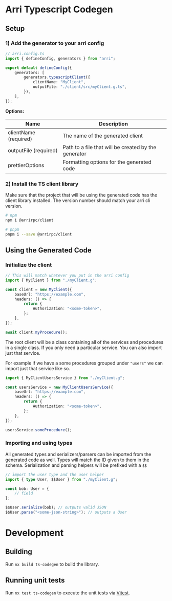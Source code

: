 # Arri Typescript Codegen

## Setup

### 1) Add the generator to your arri config

```ts
// arri.config.ts
import { defineConfig, generators } from "arri";

export default defineConfig({
    generators: [
        generators.typescriptClient({
            clientName: "MyClient",
            outputFile: "./client/src/myClient.g.ts",
        }),
    ],
});
```

**Options:**

| Name                  | Description                                          |
| --------------------- | ---------------------------------------------------- |
| clientName (required) | The name of the generated client                     |
| outputFile (required) | Path to a file that will be created by the generator |
| prettierOptions       | Formatting options for the generated code            |

### 2) Install the TS client library

Make sure that the project that will be using the generated code has the client library installed. The version number should match your arri cli version.

```bash
# npm
npm i @arrirpc/client

# pnpm
pnpm i --save @arrirpc/client
```

## Using the Generated Code

### Initialize the client

```ts
// This will match whatever you put in the arri config
import { MyClient } from "./myClient.g";

const client = new MyClient({
    baseUrl: "https://example.com",
    headers: () => {
        return {
            Authorization: "<some-token>",
        };
    },
});

await client.myProcedure();
```

The root client will be a class containing all of the services and procedures in a single class. If you only need a particular service. You can also import just that service.

For example if we have a some procedures grouped under `"users"` we can import just that service like so.

```ts
import { MyClientUsersService } from "./myClient.g";

const usersService = new MyClientUsersService({
    baseUrl: "https://example.com",
    headers: () => {
        return {
            Authorization: "<some-token>",
        };
    },
});

usersService.someProcedure();
```

### Importing and using types

All generated types and serializers/parsers can be imported from the generated code as well. Types will match the ID given to them in the schema. Serialization and parsing helpers will be prefixed with a `$$`

```ts
// import the user type and the user helper
import { type User, $$User } from "./myClient.g";

const bob: User = {
    // field
};

$$User.serialize(bob); // outputs valid JSON
$$User.parse("<some-json-string>"); // outputs a User
```

# Development

## Building

Run `nx build ts-codegen` to build the library.

## Running unit tests

Run `nx test ts-codegen` to execute the unit tests via [Vitest](https://vitest.dev).
